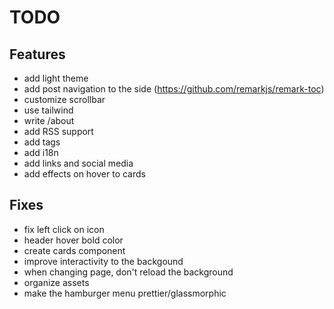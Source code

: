 # TODO

## Features

- add light theme
- add post navigation to the side (<https://github.com/remarkjs/remark-toc>)
- customize scrollbar
- use tailwind
- write /about
- add RSS support
- add tags
- add i18n
- add links and social media
- add effects on hover to cards

## Fixes

- fix left click on icon
- header hover bold color
- create cards component
- improve interactivity to the backgound
- when changing page, don't reload the background
- organize assets
- make the hamburger menu prettier/glassmorphic
